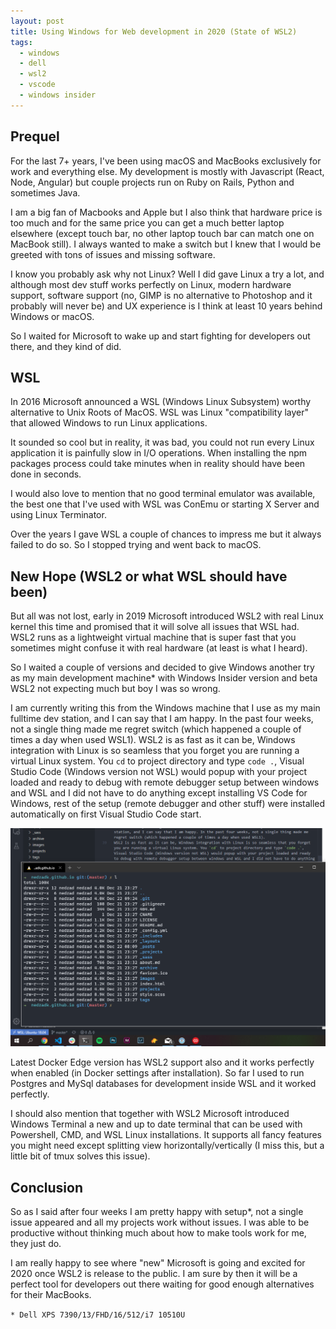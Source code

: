 ```yaml
---
layout: post
title: Using Windows for Web development in 2020 (State of WSL2)
tags:
  - windows
  - dell
  - wsl2
  - vscode
  - windows insider
---
```


## Prequel 

For the last 7+ years, I've been using macOS and MacBooks exclusively for work and everything else. My development is mostly with Javascript (React, Node, Angular) but couple projects run on Ruby on Rails, Python and sometimes Java.

I am a big fan of Macbooks and Apple but I also think that hardware price is too much and for the same price you can get a much better laptop elsewhere (except touch bar, no other laptop touch bar can match one on MacBook still). I always wanted to make a switch but I knew that I would be greeted with tons of issues and missing software. 

I know you probably ask why not Linux? Well I did gave Linux a try a lot, and although most dev stuff works perfectly on Linux, modern hardware support, software support (no, GIMP is no alternative to Photoshop and it probably will never be) and UX experience is I think at least 10 years behind Windows or macOS. 

So I waited for Microsoft to wake up and start fighting for developers out there, and they kind of did.

## WSL

In 2016 Microsoft announced a WSL (Windows Linux Subsystem) worthy alternative to Unix Roots of MacOS. WSL was Linux "compatibility layer" that allowed Windows to run Linux applications.

It sounded so cool but in reality, it was bad, you could not run every Linux application it is painfully slow in I/O operations. When installing the npm packages process could take minutes when in reality should have been done in seconds. 

I would also love to mention that no good terminal emulator was available, the best one that I've used with WSL was ConEmu or starting X Server and using Linux Terminator. 

Over the years I gave WSL a couple of chances to impress me but it always failed to do so. So I stopped trying and went back to macOS. 

## New Hope (WSL2 or what WSL should have been)

But all was not lost, early in 2019 Microsoft introduced WSL2 with real Linux kernel this time and promised that it will solve all issues that WSL had. WSL2 runs as a lightweight virtual machine that is super fast that you sometimes might confuse it with real hardware (at least is what I heard).

So I waited a couple of versions and decided to give Windows another try as my main development machine* with Windows Insider version and beta WSL2 not expecting much but boy I was so wrong. 

I am currently writing this from the Windows machine that I use as my main fulltime dev station, and I can say that I am happy. In the past four weeks, not a single thing made me regret switch (which happened a couple of times a day when used WSL1). 
WSL2 is as fast as it can be, Windows integration with Linux is so seamless that you forget you are running a virtual Linux system. You `cd` to project directory and type `code .`, Visual Studio Code (Windows version not WSL) would popup with your project loaded and ready to debug with remote debugger setup between windows and WSL and I did not have to do anything except installing VS Code for Windows, rest of the setup (remote debugger and other stuff) were installed automatically on first Visual Studio Code start. 

![](../images/screen.png)

Latest Docker Edge version has WSL2 support also and it works perfectly when enabled (in Docker settings after installation). So far I used to run Postgres and MySql databases for development inside WSL and it worked perfectly. 

I should also mention that together with WSL2 Microsoft introduced Windows Terminal a new and up to date terminal that can be used with Powershell, CMD, and WSL Linux installations. It supports all fancy features you might need except splitting view horizontally/vertically (I miss this, but a little bit of tmux solves this issue). 

## Conclusion 

So as I said after four weeks I am pretty happy with setup*, not a single issue appeared and all my projects work without issues. I was able to be productive without thinking much about how to make tools work for me, they just do. 

I am really happy to see where "new" Microsoft is going and excited for 2020 once WSL2 is release to the public. I am sure by then it will be a perfect tool for developers out there waiting for good enough alternatives for their MacBooks. 


``` * Dell XPS 7390/13/FHD/16/512/i7 10510U  ```